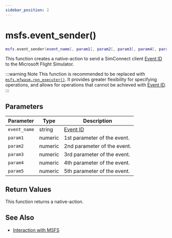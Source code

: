 ```yaml
---
sidebar_position: 2
---
```


# msfs.event_sender()
```lua
msfs.event_sender(event_name[, param1[, param2[, param3[, param4[, param5]]]])
```
This function creates a native-action to send a SimConnect client [Event ID](https://docs.flightsimulator.com/html/Programming_Tools/Event_IDs/Event_IDs.htm) to the Microsoft Flight Simulator.

:::warning Note
This function is recommended to be replaced with [`msfs.mfwasm.rpn_executer()`](/libs/msfs/msfs_mfwasm_rpn_executer). It provides greater flexibility for specifying operations, and allows for operations that cannot be achieved with [Event ID](https://docs.flightsimulator.com/html/Programming_Tools/Event_IDs/Event_IDs.htm).
:::

## Parameters
|Parameter|Type|Description|
|-|-|-|
|`event_name`|string|[Event ID](https://docs.flightsimulator.com/html/Programming_Tools/Event_IDs/Event_IDs.htm)
|`param1`|numeric|1st parameter of the event.
|`param2`|numeric|2nd parameter of the event.
|`param3`|numeric|3rd parameter of the event.
|`param4`|numeric|4th parameter of the event.
|`param5`|numeric|5th parameter of the event.

## Return Values
This function returns a native-action.

## See Also
- [Interaction with MSFS](/guide/msfs)
